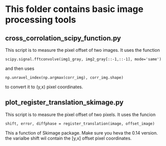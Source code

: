 # This folder contains basic image processing tools

## cross_corrolation_scipy_function.py

This script is to measure the pixel offset of two images. It uses the function

	scipy.signal.fftconvolve(img1_gray, img2_gray[::-1,::-1], mode='same')

and then uses

	np.unravel_index(np.argmax(corr_img), corr_img.shape)

to convert it to (y,x) pixel coordinates.

## plot_register_translation_skimage.py

This script is to measure the pixel offset of two pixels. It uses the funcion

	shift, error, diffphase = register_translation(image, offset_image)

This a function of Skimage package. Make sure you heva the 0.14 version.
the varialbe shift wil contain the [y,x] offset pixel coordinates.

